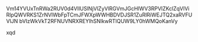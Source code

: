 Vm14YVUxTnRWa2RUV0d4VllUSlNjVlZyVlRGVmJGcHlWV3RPVlZKclZqVlVi
RlpQWVRKS1ZrNVlWbFpTCmJFWXpWWHBDVDJSR1ZuRlRiWEJTQ2xaRVFUVlJN
bVIzWkVkT2RFNUVNRXREYlhSNlkwRTlQUW9LY0hWMQoKanVy

xqd
